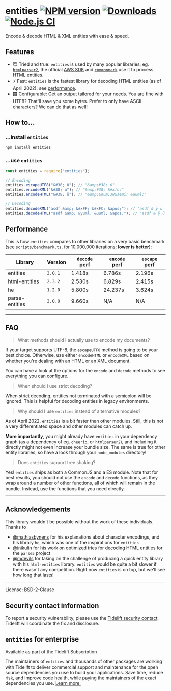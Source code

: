 # entities [![NPM version](https://img.shields.io/npm/v/entities.svg)](https://npmjs.org/package/entities) [![Downloads](https://img.shields.io/npm/dm/entities.svg)](https://npmjs.org/package/entities) [![Node.js CI](https://github.com/fb55/entities/actions/workflows/nodejs-test.yml/badge.svg)](https://github.com/fb55/entities/actions/workflows/nodejs-test.yml)

Encode & decode HTML & XML entities with ease & speed.

## Features

- 😇 Tried and true: `entities` is used by many popular libraries; eg.
  [`htmlparser2`](https://github.com/fb55/htmlparser2), the official
  [AWS SDK](https://github.com/aws/aws-sdk-js-v3) and
  [`commonmark`](https://github.com/commonmark/commonmark.js) use it to
  process HTML entities.
- ⚡️ Fast: `entities` is the fastest library for decoding HTML entities (as
  of April 2022); see [performance](#performance).
- 🎛 Configurable: Get an output tailored for your needs. You are fine with
  UTF8? That'll save you some bytes. Prefer to only have ASCII characters? We
  can do that as well!

## How to…

### …install `entities`

    npm install entities

### …use `entities`

```javascript
const entities = require("entities");

// Encoding
entities.escapeUTF8("&#38; ü"); // "&amp;#38; ü"
entities.encodeXML("&#38; ü"); // "&amp;#38; &#xfc;"
entities.encodeHTML("&#38; ü"); // "&amp;&num;38&semi; &uuml;"

// Decoding
entities.decodeXML("asdf &amp; &#xFF; &#xFC; &apos;"); // "asdf & ÿ ü '"
entities.decodeHTML("asdf &amp; &yuml; &uuml; &apos;"); // "asdf & ÿ ü '"
```

## Performance

This is how `entities` compares to other libraries on a very basic benchmark
(see `scripts/benchmark.ts`, for 10,000,000 iterations; **lower is better**):

| Library        | Version | `decode` perf | `encode` perf | `escape` perf |
|----------------|---------|---------------|---------------|---------------|
| entities       | `3.0.1` | 1.418s        | 6.786s        | 2.196s        |
| html-entities  | `2.3.2` | 2.530s        | 6.829s        | 2.415s        |
| he             | `1.2.0` | 5.800s        | 24.237s       | 3.624s        |
| parse-entities | `3.0.0` | 9.660s        | N/A           | N/A           |

---

## FAQ

> What methods should I actually use to encode my documents?

If your target supports UTF-8, the `escapeUTF8` method is going to be your best
choice. Otherwise, use either `encodeHTML` or `encodeXML` based on whether
you're dealing with an HTML or an XML document.

You can have a look at the options for the `encode` and `decode` methods to see
everything you can configure.

> When should I use strict decoding?

When strict decoding, entities not terminated with a semicolon will be ignored.
This is helpful for decoding entities in legacy environments.

> Why should I use `entities` instead of alternative modules?

As of April 2022, `entities` is a bit faster than other modules. Still, this is
not a very differentiated space and other modules can catch up.

**More importantly**, you might already have `entities` in your dependency graph
(as a dependency of eg. `cheerio`, or `htmlparser2`), and including it directly
might not even increase your bundle size. The same is true for other entity
libraries, so have a look through your `node_modules` directory!

> Does `entities` support tree shaking?

Yes! `entities` ships as both a CommonJS and a ES module. Note that for best
results, you should not use the `encode` and `decode` functions, as they wrap
around a number of other functions, all of which will remain in the bundle.
Instead, use the functions that you need directly.

---

## Acknowledgements

This library wouldn't be possible without the work of these individuals. Thanks
to

- [@mathiasbynens](https://github.com/mathiasbynens) for his explanations
  about character encodings, and his library `he`, which was one of the
  inspirations for `entities`
- [@inikulin](https://github.com/inikulin) for his work on optimized tries for
  decoding HTML entities for the `parse5` project
- [@mdevils](https://github.com/mdevils) for taking on the challenge of
  producing a quick entity library with his `html-entities` library.
  `entities` would be quite a bit slower if there wasn't any competition.
  Right now `entities` is on top, but we'll see how long that lasts!

---

License: BSD-2-Clause

## Security contact information

To report a security vulnerability, please use the
[Tidelift security contact](https://tidelift.com/security). Tidelift will
coordinate the fix and disclosure.

## `entities` for enterprise

Available as part of the Tidelift Subscription

The maintainers of `entities` and thousands of other packages are working with
Tidelift to deliver commercial support and maintenance for the open source
dependencies you use to build your applications. Save time, reduce risk, and
improve code health, while paying the maintainers of the exact dependencies you
use.
[Learn more.](https://tidelift.com/subscription/pkg/npm-entities?utm_source=npm-entities&utm_medium=referral&utm_campaign=enterprise&utm_term=repo)
